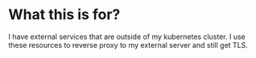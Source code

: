 # What this is for?

I have external services that are outside of my kubernetes cluster. I use these resources to reverse proxy to my external server and still get TLS.